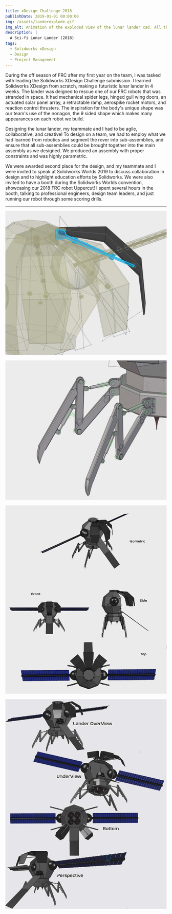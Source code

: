 ```yaml
---
title: xDesign Challenge 2018
publishDate: 2019-01-01 00:00:00
img: /assets/landerexplode.gif
img_alt: Animation of the exploded view of the lunar lander cad. All the components, like the legs, solar panels, and cabin all seperate into their components
description: |
  A Sci-fi Lunar Lander (2018)
tags:
  - Solidworks xDesign
  - Design
  - Project Management
---
```



During the off season of FRC after my first year on the team, I was tasked with leading the Solidworks XDesign Challenge submission. I learned Solidworks XDesign from scratch, making a futuristic lunar lander in 4 weeks. The lander was deigned to rescue one of our FRC robots that was stranded in space. It had mechanical spider legs, hinged gull wing doors, an actuated solar panel array, a retractable ramp, aerospike rocket motors, and reaction control thrusters. The inspiration for the body's unique shape was our team's use of the nonagon, the 9 sided shape which makes many appearances on each robot we build.

Designing the lunar lander, my teammate and I had to be agile, collaborative, and creative! To design on a team, we had to employ what we had learned from robotics and segment the rover into sub-assemblies, and ensure that all sub-assemblies could be brought together into the main assembly as we designed. We produced an assembly with proper constraints and was highly parametric.

We were awarded second place for the design, and my teammate and I were invited to speak at Solidworks Worlds 2019 to discuss collaboration in design and to highlight education efforts by Solidworks. We were also invited to have a booth during the Solidworks Worlds convention, showcasing our 2018 FRC robot Uppercut! I spent several hours in the booth, talking to professional engineers, design team leaders, and just running our robot through some scoring drills.

---

![](doors.jpg)

![](legassemblyattached.jpg)

![Lunar Lander 2](LunarLander2.jpg)

![LunarLander3](LunarLander1.jpg)
